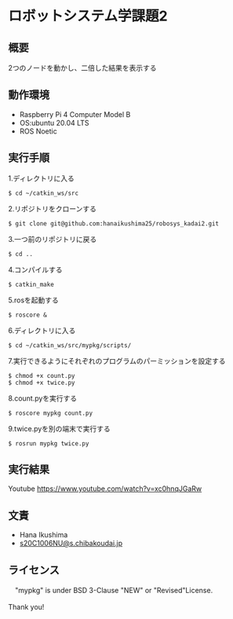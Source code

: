 # ロボットシステム学課題2

## 概要
2つのノードを動かし、二倍した結果を表示する

## 動作環境
- Raspberry Pi 4 Computer Model B
- OS:ubuntu 20.04 LTS
- ROS Noetic

## 実行手順
1.ディレクトリに入る
```
$ cd ~/catkin_ws/src
```
2.リポジトリをクローンする
```
$ git clone git@github.com:hanaikushima25/robosys_kadai2.git
```
3.一つ前のリポジトリに戻る
```
$ cd ..
```
4.コンパイルする
```
$ catkin_make
```
5.rosを起動する
```
$ roscore &
```
6.ディレクトリに入る
```
$ cd ~/catkin_ws/src/mypkg/scripts/
```
7.実行できるようにそれぞれのプログラムのパーミッションを設定する
```
$ chmod +x count.py       
$ chmod +x twice.py     
```
8.count.pyを実行する
```
$ roscore mypkg count.py
```
9.twice.pyを別の端末で実行する
```
$ rosrun mypkg twice.py
```
## 実行結果
 Youtube https://www.youtube.com/watch?v=xc0hnqJGaRw
## 文責
 - Hana Ikushima
 - s20C1006NU@s.chibakoudai.jp
## ライセンス
　"mypkg" is under BSD 3-Clause "NEW" or "Revised"License.
 
 Thank you!
　

